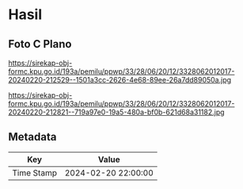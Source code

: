 # Hasil

## Foto C Plano

https://sirekap-obj-formc.kpu.go.id/193a/pemilu/ppwp/33/28/06/20/12/3328062012017-20240220-212529--1501a3cc-2626-4e68-89ee-26a7dd89050a.jpg

https://sirekap-obj-formc.kpu.go.id/193a/pemilu/ppwp/33/28/06/20/12/3328062012017-20240220-212821--719a97e0-19a5-480a-bf0b-621d68a31182.jpg


## Metadata

| Key        | Value               |
| ---------- | ------------------- |
| Time Stamp | 2024-02-20 22:00:00 |



